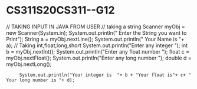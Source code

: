 # CS311S20CS311--G12

// TAKING INPUT IN JAVA FROM USER
// taking a string
		 Scanner myObj = new Scanner(System.in);
		 System.out.println(" Enter the String you want to Print");
		 String a = myObj.nextLine();
		 System.out.println(" Your Name is "+ a);
  // Taking int,float,long,short
		 System.out.println("Enter any integer ");
		 int b = myObj.nextInt();
		 System.out.println("Enter any float number ");
		 float c = myObj.nextFloat();
		 System.out.println("Enter any long number ");
		 double d = myObj.nextLong();
		 
		 System.out.println("Your integer is  "+ b + "Your float is"+ c+ " Your long number is "+ d);
		 
		 

